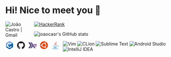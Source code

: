 Hi! Nice to meet you 👋
====
[![HackerRank](https://img.shields.io/badge/-Hackerrank-2EC866?style=for-the-badge&logo=HackerRank&logoColor=white)](https://www.hackerrank.com/castro_JP?hr_r=1)
<a href="mailto:joaoppc2002@gmail.com?Subject=[GIT] Entrar em contacto"><img align="left" src="https://img.shields.io/badge/Gmail-D14836?style=for-the-badge&logo=gmail&logoColor=white" alt="João Castro | Gmail" width="90px"/></a>
<!--![](https://github.com/halfrost/halfrost/blob/master/icons/header_1.png)-->

![joaocasr's GitHub stats](https://github-readme-stats.vercel.app/api?username=joaocasr&show_icons=true&theme=tokyonight)


<img align="left" alt="Visual Studio Code" width="26px" src="https://github.com/devicons/devicon/blob/v2.14.0/icons/c/c-original.svg" style="padding-right:10px;" /><img align="left" alt="Visual Studio Code" width="26px" src="https://github.com/devicons/devicon/blob/v2.14.0/icons/github/github-original.svg" style="padding-right:10px;" /><img align="left" alt="Visual Studio Code" width="26px" src="https://github.com/devicons/devicon/blob/v2.14.0/icons/haskell/haskell-original.svg" style="padding-right:10px;" /><img align="left" alt="Visual Studio Code" width="26px" src="https://github.com/devicons/devicon/blob/v2.14.0/icons/ubuntu/ubuntu-plain.svg" style="padding-right:10px;" /><img align="left" alt="Visual Studio Code" width="26px" src="https://github.com/devicons/devicon/blob/v2.14.0/icons/java/java-original.svg" style="padding-right:10px;" />
![Vim](https://img.shields.io/badge/VIM-%2311AB00.svg?style=for-the-badge&logo=vim&logoColor=white) ![CLion](https://img.shields.io/badge/CLion-black?style=for-the-badge&logo=clion&logoColor=white) ![Sublime Text](https://img.shields.io/badge/sublime_text-%23575757.svg?style=for-the-badge&logo=sublime-text&logoColor=important) ![Android Studio](https://img.shields.io/badge/Android%20Studio-3DDC84.svg?style=for-the-badge&logo=android-studio&logoColor=white) ![IntelliJ IDEA](https://img.shields.io/badge/IntelliJIDEA-000000.svg?style=for-the-badge&logo=intellij-idea&logoColor=white)
<!--Hi! Nice to meet you
====
[![HackerRank](https://img.shields.io/badge/-Hackerrank-2EC866?style=for-the-badge&logo=HackerRank&logoColor=white)](https://www.hackerrank.com/castro_JP?hr_r=1) 
![](https://img.shields.io/badge/AC-AtCoder-181717?style=for-the-badge)
![bb77d43456491a4c808cf3079267ae34](https://user-images.githubusercontent.com/73347405/142746424-ea5bc281-beb4-4a93-88db-6ad1b0fe1e9c.gif)



![joaocasr's GitHub stats](https://github-readme-stats.vercel.app/api?username=joaocasr&show_icons=true&theme=tokyonight) ![Top Langs](https://github-readme-stats.vercel.app/api/top-langs/?username=joaocasr&theme=tokyonight)

IDE's & OS
------
![Vim](https://img.shields.io/badge/VIM-%2311AB00.svg?style=for-the-badge&logo=vim&logoColor=white) ![CLion](https://img.shields.io/badge/CLion-black?style=for-the-badge&logo=clion&logoColor=white) ![Sublime Text](https://img.shields.io/badge/sublime_text-%23575757.svg?style=for-the-badge&logo=sublime-text&logoColor=important) ![Android Studio](https://img.shields.io/badge/Android%20Studio-3DDC84.svg?style=for-the-badge&logo=android-studio&logoColor=white) ![IntelliJ IDEA](https://img.shields.io/badge/IntelliJIDEA-000000.svg?style=for-the-badge&logo=intellij-idea&logoColor=white)
![Ubuntu](https://img.shields.io/badge/Ubuntu-E95420?style=for-the-badge&logo=ubuntu&logoColor=white) ![Windows](https://img.shields.io/badge/Windows-0078D6?style=for-the-badge&logo=windows&logoColor=white)

**joaocasr/joaocasr** is a ✨ _special_ ✨ repository because its `README.md` (this file) appears on your GitHub profile.

Here are some ideas to get you started:

- 🔭 I’m currently working on ...
- 🌱 I’m currently learning ...
- 👯 I’m looking to collaborate on ...
- 🤔 I’m looking for help with ...
- 💬 Ask me about ...
- 📫 How to reach me: ...
- 😄 Pronouns: ...
- ⚡ Fun fact: ...
-->
